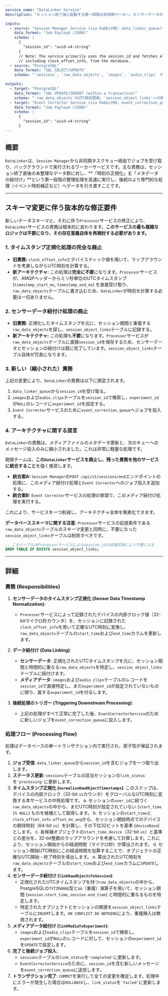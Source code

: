 ```yaml
---
service_name: "DataLinker Service"
description: "セッション終了後に起動する第一段階の非同期ワーカー。センサーデータのタイムスタンプをUTCに正規化し、全ての関連データをセッションに紐付ける。"

inputs:
  - source: "Session Manager Service (via RabbitMQ: data_linker_queue)"
    data_format: "Job Payload (JSON)"
    schema: |
      {
        "session_id": "uuid-v4-string"
      }
      // Note: The service primarily uses the session_id and fetches all other required data,
      // including clock_offset_info, from the database.
  - source: "PostgreSQL"
    data_format: "SQL SELECT/UPDATE"
    schema: "`sessions`, `raw_data_objects`, `images`, `audio_clips` テーブルの読み取りと更新"

outputs:
  - target: "PostgreSQL"
    data_format: "SQL UPDATE/INSERT (within a transaction)"
    schema: "`raw_data_objects`のUTC時刻更新、`session_object_links`への挿入、`images`/`audio_clips`の`experiment_id`更新、`sessions`の`link_status`更新"
  - target: "Event Corrector Service (via RabbitMQ: event_correction_queue)"
    data_format: "Job Payload (JSON)"
    schema: |
      {
        "session_id": "uuid-v4-string"
      }
---
```


## 概要

`DataLinker`は、`Session Manager`から非同期タスクキュー経由でジョブを受け取り、バックグラウンドで実行されるワーカーサービスです。主な責務は、セッション終了直後の未整理なデータ群に対し、**「時刻の正規化」**と**「メタデータの紐付け」**という第一段階の整理処理を高速に実行し、後続のより専門的な処理（イベント時刻補正など）へデータを引き渡すことです。

---

## スキーマ変更に伴う抜本的な修正要件

新しいデータスキーマと、それに伴う`Processor`サービスの修正により、`DataLinker`サービスの責務は根本的に変わります。**このサービスの最も複雑なロジックは不要になり、その存在意義自体を再検討する必要があります。**

### 1. タイムスタンプ正規化処理の完全な廃止

- **旧責務:** `clock_offset_info`とデバイスティック値を用いて、ラップアラウンドを考慮しながらUTC時刻を計算する。
- **新アーキテクチャ:** この処理は**完全に不要**になります。`Processor`サービスが、AMQPヘッダーからミリ秒単位のUTCタイムスタンプ (`timestamp_start_ms`, `timestamp_end_ms`) を直接受け取り、`raw_data_objects`テーブルに書き込むため、`DataLinker`が時刻を計算する必要は一切ありません。

### 2. センサーデータ紐付け処理の廃止

- **旧責務:** 正規化したタイムスタンプを元に、セッション期間と重複する`raw_data_objects`を探し、`session_object_links`テーブルに記録する。
- **新アーキテクチャ:** この処理も**不要**になります。`Processor`サービスが`raw_data_objects`テーブルに直接`session_id`を保存するため、センサーデータとセッションの紐付けは既に完了しています。`session_object_links`テーブル自体が冗長になります。

### 3. 新しい（縮小された）責務

上記の変更により、`DataLinker`の責務は以下に限定されます。

1.  `data_linker_queue`から`session_id`を受け取る。
2.  `images`および`audio_clips`テーブルを`session_id`で検索し、`experiment_id`が`NULL`のレコードに`experiment_id`を設定する。
3.  `Event Corrector`サービスのために`event_correction_queue`へジョブを投入する。

### 4. アーキテクチャに関する提言

`DataLinker`の責務は、メディアファイルのメタデータ更新と、次のキューへのメッセージ投入のみに縮小されました。これは非常に軽量な処理です。

開発チームは、**この`DataLinker`サービスを廃止し、残った責務を他のサービスに統合すること**を強く推奨します。

- **統合案A:** `Session Manager`の`POST /api/v1/sessions/end`エンドポイントの処理に、このメディア紐付け処理と`Event Corrector`へのジョブ投入を追加する。
- **統合案B:** `Event Corrector`サービスの処理の冒頭で、このメディア紐付け処理を実行する。

これにより、サービスを一つ削減し、アーキテクチャ全体を簡素化できます。

**データベーススキーマに関する注意:**
`Processor`サービスの前提条件である`raw_data_objects`テーブルのスキーマ変更と同時に、不要になった`session_object_links`テーブルは削除すべきです。

```sql
-- このテーブルはProcessorサービスによるsession_idの直接記録により不要になる
DROP TABLE IF EXISTS session_object_links;
```

---

## 詳細

### 責務 (Responsibilities)

1.  **センサーデータのタイムスタンプ正規化 (Sensor Data Timestamp Normalization)**:
    -   `Processor`サービスによって記録されたデバイスの内部クロック値（32-bitマイクロ秒カウンタ）を、セッションに記録された`clock_offset_info`を用いて正確なUTC時刻に変換し、`raw_data_objects`テーブルの`start_time`および`end_time`カラムを更新します。

2.  **データ紐付け (Data Linking)**:
    -   **センサーデータ**: 正規化されたUTCタイムスタンプを元に、セッション期間と時間的に重なる`raw_data_objects`を特定し、`session_object_links`テーブルに紐付けます。
    -   **メディアデータ**: `images`および`audio_clips`テーブルのレコードを`session_id`で直接特定し、まだ`experiment_id`が設定されていないものに限り、属する`experiment_id`を付与します。

3.  **後続処理のトリガー (Triggering Downstream Processing)**:
    -   上記の処理がすべて正常に完了した後、`EventCorrectorService`のために新しいジョブを`event_correction_queue`に投入します。

### 処理フロー (Processing Flow)

処理はデータベースの単一トランザクション内で実行され、原子性が保証されます。

1.  **ジョブ受信**: `data_linker_queue`から`session_id`を含むジョブを一つ取り出します。
2.  **ステータス更新**: `sessions`テーブルの該当セッションの`link_status`を`'processing'`に更新します。
3.  **タイムスタンプ正規化 (`normalizeRawObjectTimestamps`)**: このステップは、デバイスの内部クロック（32-bit `us`カウンタ）をグローバルなUTC時刻に変換する本サービスの中核処理です。
    a.  セッションの`user_id`に紐づく`raw_data_objects`の中から、まだUTC時刻が設定されていない (`start_time IS NULL`) ものを候補として取得します。
    b.  セッションの`start_time`と`clock_offset_info.offset_ms_avg`から、セッション開始時点でのデバイスの期待時刻（64-bit `us`）を計算し、その下位32ビットを基準 (`deviceBase`) とします。
    c.  各候補オブジェクトの`start_time_device`（32-bit `us`）と基準との差分を、32-bit整数のラップアラウンドを考慮して計算します。これにより、セッション開始からの経過時間（マイクロ秒）が算出されます。
    d.  セッション開始UTC時刻にこの経過時間を加算することで、オブジェクトの正確なUTC開始・終了時刻を導出します。
    e.  算出されたUTC時刻を`raw_data_objects`テーブルの`start_time`および`end_time`カラムに`UPDATE`します。
4.  **センサーデータ紐付け (`linkRawObjectsToSession`)**:
    -   正規化されたUTCタイムスタンプを持つ`raw_data_objects`の中から、PostgreSQLの`TSTZRANGE`型と`&&`（重複）演算子を用いて、セッション期間 (`session.start_time`, `session.end_time`) と時間的に重なるものを特定します。
    -   特定されたオブジェクトとセッションの関連を`session_object_links`テーブルに`INSERT`します。`ON CONFLICT DO NOTHING`により、重複挿入は無視されます。
5.  **メディアデータ紐付け (`linkMediaToExperiment`)**:
    -   `images`および`audio_clips`テーブルを`session_id`で検索し、`experiment_id`が`NULL`のレコードに対して、セッションの`experiment_id`を`UPDATE`で設定します。
6.  **完了と後続ジョブ投入**:
    -   `sessions`テーブルの`link_status`を`'completed'`に更新します。
    -   `EventCorrectorService`のために、`session_id`を含む新しいメッセージを`event_correction_queue`に送信します。
7.  **トランザクション完了**: `COMMIT`を実行して全ての変更を確定します。処理中にエラーが発生した場合は`ROLLBACK`し、`link_status`を`'failed'`に更新します。
